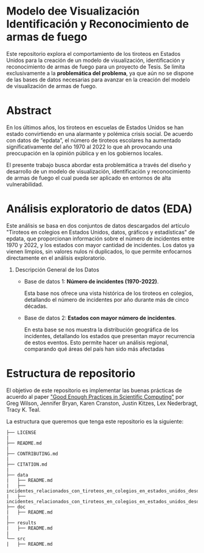 # Modelo dee Visualización Identificación y Reconocimiento de armas de fuego

Este repositorio explora el comportamiento de los tiroteos en Estados Unidos para la creación de un modelo de visualización, identificación y reconocimiento de armas de fuego para un proyecto de Tesis. Se limita exclusivamente a la **problemática del problema**, ya que aún no se dispone de las bases de datos necesarias para avanzar en la creación del modelo de visualización de armas de fuego.

# Abstract

En los últimos años, los tiroteos en escuelas de Estados Unidos se han estado convirtiendo en una alarmante y polémica crisis social. De acuerdo con datos de “epdata”, el número de tiroteos escolares ha aumentado significativamente del año 1970 al 2022 lo que ah provocando una preocupación en la opinión pública y en los gobiernos locales.

El presente trabajo busca abordar esta problemática a través del diseño y desarrollo de un modelo de visualización, identificación y reconocimiento de armas de fuego el cual pueda ser aplicado en entornos de alta vulnerabilidad.

# Análisis exploratorio de datos (EDA)

Este análisis se basa en dos conjuntos de datos descargados del artículo "Tiroteos en colegios en Estados Unidos, datos, gráficos y estadísticas" de epdata, que proporcionan información sobre el número de incidentes entre 1970 y 2022, y los estados con mayor cantidad de incidentes. Los datos ya vienen limpios, sin valores nulos ni duplicados, lo que permite enfocarnos directamente en el análisis exploratorio.

1. Descripción General de los Datos
   * Base de datos 1: **Número de incidentes (1970-2022)**.
     
     Esta base nos ofrece una vista histórica de los tiroteos en colegios, detallando el número       de incidentes por año durante más de cinco décadas.

   * Base de datos 2: **Estados con mayor número de incidentes**.
     
     En esta base se nos muestra la distribución geográfica de los incidentes, detallando los         estados que presentan mayor recurrencia de estos eventos. Esto permite hacer un análisis         regional, comparando qué áreas del país han sido más afectadas

# Estructura de repositorio
     
El objetivo de este repositorio es implementar las buenas prácticas de acuerdo al paper ["Good Enough Practices in Scientific Computing"](https://arxiv.org/abs/1609.00037) por Greg Wilson, Jennifer Bryan, Karen Cranston, Justin Kitzes, Lex Nederbragt, Tracy K. Teal.

La estructura que queremos que tenga este repositorio es la siguiente:

    ├── LICENSE             
    |  
    ├── README.md           
    |  
    ├── CONTRIBUTING.md     
    |  
    ├── CITATION.md         
    |  
    ├── data  
    |   ├── README.md
    |   ├── incidentes_relacionados_con_tiroteos_en_colegios_en_estados_unidos_desde_1970_por_estados.csv
    |   ├── incidentes_relacionados_con_tiroteos_en_colegios_en_estados_unidos_desde_1970_por_nivel_educativo_del_centro.csv
    ├── doc
    |   ├── README.md
    |  
    ├── results
    |   ├── README.md
    |  
    └── src
    |   ├── README.md

